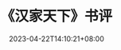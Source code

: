 ---
title: "《汉家天下》书评"
description:  ""
keywords: ["",""]
summary: ""

date: 2023-04-22T14:10:21+08:00
draft: true

tags: [""]
categories: [""]
---